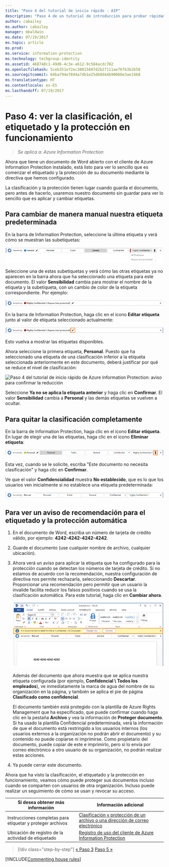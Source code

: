 ```yaml
---
title: "Paso 4 del tutorial de inicio rápido - AIP"
description: "Paso 4 de un tutorial de introducción para probar rápidamente Azure Information Protection: consulte el etiquetado y la protección en acción."
author: cabailey
ms.author: cabailey
manager: mbaldwin
ms.date: 07/19/2017
ms.topic: article
ms.prod: 
ms.service: information-protection
ms.technology: techgroup-identity
ms.assetid: 468748c1-49d6-4c3e-a612-9c584acdc782
ms.openlocfilehash: 5ceb351e72ec30015697d2b27111ae76fb3b2b58
ms.sourcegitcommit: 64ba794e7844a74b1e25db0d44b90060e3ae1468
ms.translationtype: HT
ms.contentlocale: es-ES
ms.lasthandoff: 07/19/2017
---
```

# <a name="step-4-see-classification-labeling-and-protection-in-action"></a>Paso 4: ver la clasificación, el etiquetado y la protección en funcionamiento 

>*Se aplica a: Azure Information Protection*

Ahora que tiene un documento de Word abierto con el cliente de Azure Information Protection instalado, está listo para ver lo sencillo que es comenzar el etiquetado y la protección de su documento mediante la directiva que hemos configurado.

La clasificación y la protección tienen lugar cuando guarda el documento, pero antes de hacerlo, usaremos nuestro documento sin guardar para ver lo sencillo que es aplicar y cambiar etiquetas.

## <a name="to-manually-change-our-default-label"></a>Para cambiar de manera manual nuestra etiqueta predeterminada

En la barra de Information Protection, seleccione la última etiqueta y verá cómo se muestran las subetiquetas:

![Paso 4 del tutorial de inicio rápido de Azure Information Protection: elección de una subetiqueta](../media/info-protect-sub-labelsv2.png)

Seleccione una de estas subetiquetas y verá cómo las otras etiquetas ya no aparecen en la barra ahora que ha seleccionado una etiqueta para este documento. El valor **Sensibilidad** cambia para mostrar el nombre de la etiqueta y la subetiqueta, con un cambio de color de la etiqueta correspondiente. Por ejemplo:

![Paso 4 del tutorial de inicio rápido de Azure Information Protection: subetiqueta seleccionada](../media/info-protect-sub-label-selectedv2.png)

En la barra de Information Protection, haga clic en el icono **Editar etiqueta** junto al valor de etiqueta seleccionado actualmente:

![Paso 4 del tutorial de inicio rápido de Azure Information Protection: icono Editar etiqueta](../media/info-protect-edit-label-selectedv2.png)

Esto vuelva a mostrar las etiquetas disponibles.

Ahora seleccione la primera etiqueta, **Personal**. Puesto que ha seleccionado una etiqueta de una clasificación inferior a la etiqueta seleccionada anteriormente en este documento, deberá justificar por qué se reduce el nivel de clasificación:

![Paso 4 del tutorial de inicio rápido de Azure Information Protection: aviso para confirmar la reducción](../media/info-protect-lower-justification.png)

Seleccione **Ya no se aplica la etiqueta anterior** y haga clic en **Confirmar**. El valor **Sensibilidad** cambia a **Personal** y las demás etiquetas se vuelven a ocultar.

## <a name="to-remove-the-classification-completely"></a>Para quitar la clasificación completamente

En la barra de Information Protection, haga clic en el icono **Editar etiqueta**. En lugar de elegir una de las etiquetas, haga clic en el icono **Eliminar etiqueta**:

![Paso 4 del tutorial de inicio rápido de Azure Information Protection: icono Eliminar](../media/delete-icon-from-personalv2.png)

Esta vez, cuando se le solicite, escriba "Este documento no necesita clasificación" y haga clic en **Confirmar**.  

Ve que el valor **Confidencialidad** muestra **No establecido**, que es lo que los usuarios ven inicialmente si no establece una etiqueta predeterminada:

![Paso 4 del tutorial de inicio rápido de Azure Information Protection: quitar clasificación](../media/sensitivity-not-setv2.png)


## <a name="to-see-a-recommendation-prompt-for-labeling-and-automatic-protection"></a>Para ver un aviso de recomendación para el etiquetado y la protección automática

1. En el documento de Word, escriba un número de tarjeta de crédito válido, por ejemplo: **4242-4242-4242-4242**. 

2. Guarde el documento (use cualquier nombre de archivo, cualquier ubicación). 

3. Ahora verá un aviso para aplicar la etiqueta que ha configurado para la protección cuando se detectan los números de tarjeta de crédito. Si no estamos de acuerdo con la recomendación, nuestra configuración de directiva nos permite rechazarla, seleccionando **Descartar**. Proporcionar una recomendación pero permitir que un usuario la invalide facilita reducir los falsos positivos cuando se usa la clasificación automática. Para este tutorial, haga clic en **Cambiar ahora**.

    ![Paso 4 del tutorial de inicio rápido de Azure Information Protection: recomendar aviso](../media/change-nowv2.png)

    Además del documento que ahora muestra que se aplica nuestra etiqueta configurada (por ejemplo, **Confidencial \ Todos los empleados**), ve inmediatamente la marca de agua del nombre de su organización en la página, y también se aplica el pie de página **Clasificado como confidencial**. 

    El documento también está protegido con la plantilla de Azure Rights Management que ha especificado, que puede confirmar cuando haga clic en la pestaña **Archivo** y vea la información de **Proteger documento**. Si ha usado la plantilla Confidencial predeterminada, verá la información de que el documento está restringido a los usuarios internos (los usuarios externos a la organización no podrán abrir el documento) y su contenido no puede copiarse ni imprimirse. Como propietario del documento, puede copiar de este e imprimirlo, pero si lo envía por correo electrónico a otro usuario de su organización, no podrán realizar estas acciones.

4. Ya puede cerrar este documento.

Ahora que ha visto la clasificación, el etiquetado y la protección en funcionamiento, veamos cómo puede proteger sus documentos incluso cuando se comparten con usuarios de otra organización. Incluso puede realizar un seguimiento de cómo se usan y revocar su acceso.

|Si desea obtener más información|Información adicional|
|--------------------------------|--------------------------|
|Instrucciones completas para etiquetar y proteger archivos |[Clasificación y protección de un archivo o una dirección de correo electrónico](../rms-client/client-classify-protect.md)|
|Ubicación de registro de la actividad de etiquetado |[Registro de uso del cliente de Azure Information Protection](../rms-client/client-admin-guide-files-and-logging.md#usage-logging-for-the-azure-information-protection-client)|


>[!div class="step-by-step"]
[&#171; Paso 3](infoprotect-tutorial-step3.md)
[Paso 5 &#187;](infoprotect-tutorial-step5.md)

[!INCLUDE[Commenting house rules](../includes/houserules.md)]